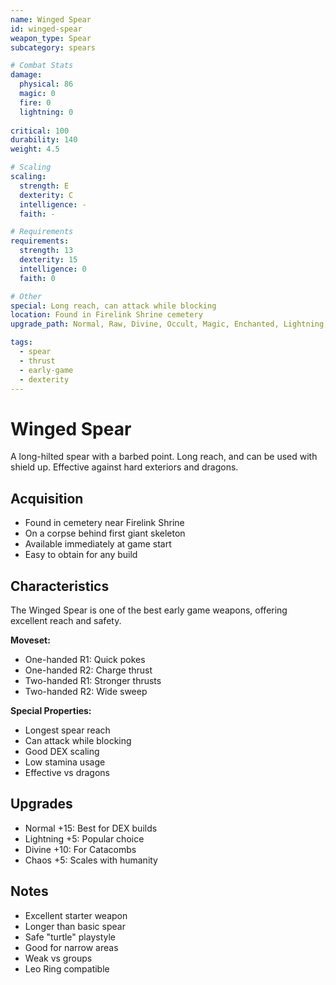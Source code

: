 ```yaml
---
name: Winged Spear
id: winged-spear
weapon_type: Spear
subcategory: spears

# Combat Stats
damage:
  physical: 86
  magic: 0
  fire: 0
  lightning: 0
  
critical: 100
durability: 140
weight: 4.5

# Scaling
scaling:
  strength: E
  dexterity: C
  intelligence: -
  faith: -

# Requirements
requirements:
  strength: 13
  dexterity: 15
  intelligence: 0
  faith: 0

# Other
special: Long reach, can attack while blocking
location: Found in Firelink Shrine cemetery
upgrade_path: Normal, Raw, Divine, Occult, Magic, Enchanted, Lightning, Crystal, Fire, Chaos

tags:
  - spear
  - thrust
  - early-game
  - dexterity
---
```


# Winged Spear

A long-hilted spear with a barbed point. Long reach, and can be used with shield up. Effective against hard exteriors and dragons.

## Acquisition
- Found in cemetery near Firelink Shrine
- On a corpse behind first giant skeleton
- Available immediately at game start
- Easy to obtain for any build

## Characteristics
The Winged Spear is one of the best early game weapons, offering excellent reach and safety.

**Moveset:**
- One-handed R1: Quick pokes
- One-handed R2: Charge thrust
- Two-handed R1: Stronger thrusts
- Two-handed R2: Wide sweep

**Special Properties:**
- Longest spear reach
- Can attack while blocking
- Good DEX scaling
- Low stamina usage
- Effective vs dragons

## Upgrades
- Normal +15: Best for DEX builds
- Lightning +5: Popular choice
- Divine +10: For Catacombs
- Chaos +5: Scales with humanity

## Notes
- Excellent starter weapon
- Longer than basic spear
- Safe "turtle" playstyle
- Good for narrow areas
- Weak vs groups
- Leo Ring compatible